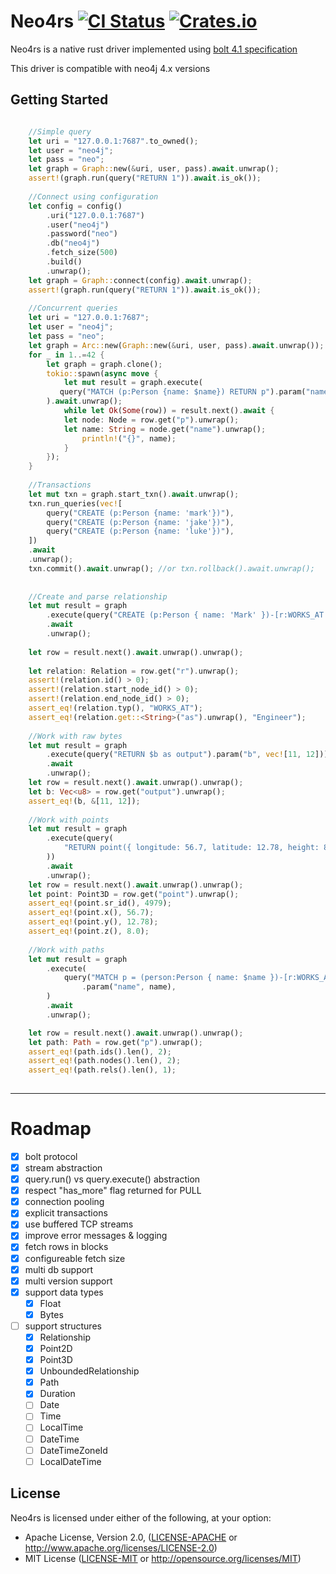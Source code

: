 # Neo4rs  [![CI Status][ci-badge]][ci-url]  [![Crates.io][crates-badge]][crates-url]

[ci-badge]: https://circleci.com/gh/yehohanan7/neo4rs.svg?style=shield&circle-token=6537a33de9b96ea8f26a2732b9ca6ef95ab3762b
[ci-url]: https://github.com/yehohanan7/neo4rs
[crates-badge]: https://img.shields.io/crates/v/neo4rs.svg?style=shield
[crates-url]: https://crates.io/crates/neo4rs

Neo4rs is a native rust driver implemented using [bolt 4.1 specification](https://7687.org/bolt/bolt-protocol-message-specification-4.html#version-41)

This driver is compatible with neo4j 4.x versions

## Getting Started


```rust    

    //Simple query
    let uri = "127.0.0.1:7687".to_owned();
    let user = "neo4j";
    let pass = "neo";
    let graph = Graph::new(&uri, user, pass).await.unwrap();
    assert!(graph.run(query("RETURN 1")).await.is_ok());
    
    //Connect using configuration
    let config = config()
        .uri("127.0.0.1:7687")
        .user("neo4j")
        .password("neo")
        .db("neo4j")
        .fetch_size(500)
        .build()
        .unwrap();
    let graph = Graph::connect(config).await.unwrap();
    assert!(graph.run(query("RETURN 1")).await.is_ok());
    
    //Concurrent queries
    let uri = "127.0.0.1:7687";
    let user = "neo4j";
    let pass = "neo";
    let graph = Arc::new(Graph::new(&uri, user, pass).await.unwrap());
    for _ in 1..=42 {
        let graph = graph.clone();
        tokio::spawn(async move {
            let mut result = graph.execute(
	       query("MATCH (p:Person {name: $name}) RETURN p").param("name", "Mark")
	    ).await.unwrap();
            while let Ok(Some(row)) = result.next().await {
        	let node: Node = row.get("p").unwrap();
        	let name: String = node.get("name").unwrap();
                println!("{}", name);
            }
        });
    }
    
    //Transactions
    let mut txn = graph.start_txn().await.unwrap();
    txn.run_queries(vec![
        query("CREATE (p:Person {name: 'mark'})"),
        query("CREATE (p:Person {name: 'jake'})"),
        query("CREATE (p:Person {name: 'luke'})"),
    ])
    .await
    .unwrap();
    txn.commit().await.unwrap(); //or txn.rollback().await.unwrap();
    
    
    //Create and parse relationship
    let mut result = graph
        .execute(query("CREATE (p:Person { name: 'Mark' })-[r:WORKS_AT {as: 'Engineer'}]->(neo) RETURN r"))
        .await
        .unwrap();
	
    let row = result.next().await.unwrap().unwrap();
    
    let relation: Relation = row.get("r").unwrap();
    assert!(relation.id() > 0);
    assert!(relation.start_node_id() > 0);
    assert!(relation.end_node_id() > 0);
    assert_eq!(relation.typ(), "WORKS_AT");
    assert_eq!(relation.get::<String>("as").unwrap(), "Engineer");
    
    //Work with raw bytes
    let mut result = graph
        .execute(query("RETURN $b as output").param("b", vec![11, 12]))
        .await
        .unwrap();
    let row = result.next().await.unwrap().unwrap();
    let b: Vec<u8> = row.get("output").unwrap();
    assert_eq!(b, &[11, 12]);
    
    //Work with points
    let mut result = graph
        .execute(query(
            "RETURN point({ longitude: 56.7, latitude: 12.78, height: 8 }) AS point",
        ))
        .await
        .unwrap();
    let row = result.next().await.unwrap().unwrap();
    let point: Point3D = row.get("point").unwrap();
    assert_eq!(point.sr_id(), 4979);
    assert_eq!(point.x(), 56.7);
    assert_eq!(point.y(), 12.78);
    assert_eq!(point.z(), 8.0);
    
    //Work with paths
    let mut result = graph
        .execute(
            query("MATCH p = (person:Person { name: $name })-[r:WORKS_AT]->(c:Company) RETURN p")
                .param("name", name),
        )
        .await
        .unwrap();

    let row = result.next().await.unwrap().unwrap();
    let path: Path = row.get("p").unwrap();
    assert_eq!(path.ids().len(), 2);
    assert_eq!(path.nodes().len(), 2);
    assert_eq!(path.rels().len(), 1);
    
```


---

# Roadmap
- [x] bolt protocol
- [x] stream abstraction
- [x] query.run() vs query.execute() abstraction
- [x] respect "has_more" flag returned for PULL
- [x] connection pooling
- [x] explicit transactions
- [x] use buffered TCP streams
- [x] improve error messages & logging
- [x] fetch rows in blocks
- [x] configureable fetch size
- [x] multi db support
- [x] multi version support
- [x] support data types
	- [x] Float
	- [x] Bytes
- [ ] support structures
	- [x] Relationship
	- [x] Point2D
	- [x] Point3D
	- [x] UnboundedRelationship
	- [x] Path
	- [x] Duration
	- [ ] Date
	- [ ] Time
	- [ ] LocalTime
	- [ ] DateTime
	- [ ] DateTimeZoneId
	- [ ] LocalDateTime

## License

Neo4rs is licensed under either of the following, at your option:

 * Apache License, Version 2.0, ([LICENSE-APACHE](LICENSE-APACHE) or http://www.apache.org/licenses/LICENSE-2.0)
 * MIT License ([LICENSE-MIT](LICENSE-MIT) or http://opensource.org/licenses/MIT)
